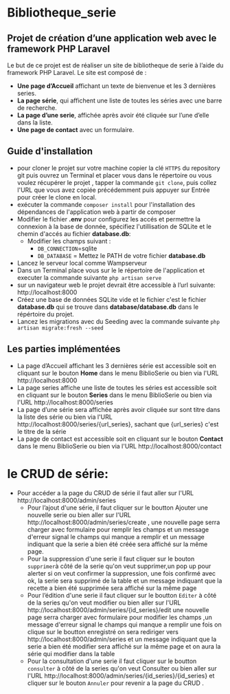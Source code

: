 # Bibliotheque_serie
## Projet de création d’une application web avec le framework PHP Laravel

Le but de ce projet est de réaliser un site de bibliotheque de serie à l’aide du framework PHP Laravel.
Le site est composé de :
- **Une page d’Accueil** affichant un texte de bienvenue et les 3 dernières series.
- **La page série**, qui affichent une liste de toutes les séries avec une barre de recherche.
- **La page d’une serie**, affichée après avoir été cliquée sur l’une d’elle dans la liste.
- **Une page de contact** avec un formulaire.

## Guide d'installation
- pour cloner le projet sur votre machine copier la clé `HTTPS` du repository git puis ouvrez un Terminal et placer vous dans le répertoire ou vous voulez récupérer le projet , tapper la commande `git clone`, puis collez l'URL que vous avez copiée précédemment puis appuyer sur Entrée pour créer le clone en local.
- exécuter la commande `composer install` pour l'installation des dépendances de l'application web à partir de composer 
- Modifier le fichier **.env** pour configurez les accés et permettre la connexion à la base de donnée, spécifiez l'utillisation de SQLite et le chemin d'accés au fichier **database.db**:
    - Modifier les champs suivant :
        - `DB_CONNECTION`=sqlite
        - `DB_DATABASE` = Mettez le PATH de votre fichier **database.db** 
- Lancez le serveur local comme Wampserveur 
- Dans un Terminal place vous sur le le répertoire de l'application et executer la commande suivante `php artisan serve`
- sur un navigateur web le projet devrait être accessible à l’url suivante:
  http://localhost:8000
- Créez une base de données SQLite vide et le fichier c'est le fichier **database.db** qui se trouve dans **database/database.db** dans le répértoire du projet.   
- Lancez les migrations avec du Seeding avec la commande suivante `php artisan migrate:fresh --seed`

## Les parties implémentées
- La page d’Accueil affichant les 3 dernières série est accessible soit en cliquant sur le bouton **Home** dans le menu BiblioSerie ou bien via l'URL http://localhost:8000  
- La page series affiche une liste de toutes les séries est accessible soit en cliquant sur le bouton **Series** dans le menu BiblioSerie ou bien via l'URL http://localhost:8000/series  
- La page d’une série sera affichée après avoir cliquée sur sont titre dans la liste des série ou bien via l'URL http://localhost:8000/series/{url_series}, sachant que {url_series} c'est le titre de la série
- La page de contact est accessible soit en cliquant sur le bouton **Contact** dans le menu BiblioSerie ou bien via l'URL  http://localhost:8000/contact 

# le CRUD de série:
- Pour accéder a la page du CRUD de série il faut aller sur l'URL http://localhost:8000/admin/series 
    - Pour l’ajout d'une série, il faut cliquer sur le boutton Ajouter une nouvelle serie ou bien aller sur l'URL http://localhost:8000/admin/series/create , une nouvelle page serra charger avec formulaire pour remplir les champs et  un  message d'erreur signal le champs qui manque a remplir et un message indiquant que la serie a bien été créée sera affiché sur la même page.
    - Pour la suppression d'une serie il faut cliquer sur le bouton `supprimer`à côté de la serie qu'on veut supprimer,un pop up pour alerter si on veut confirmer la suppression, une fois confirmé avec ok, la serie sera supprimé de la table et un message indiquant que la recette a bien été supprimée sera affiché sur la même page 
    - Pour l’édition d'une serie il faut cliquer sur le boutton `Editer` à côté de la series qu'on veut modifier ou bien aller sur l'URL http://localhost:8000/admin/series/{id_series}/edit une nouvelle page serra charger avec formulaire pour modifier les champs ,un  message d'erreur signal le champs qui manque a remplir une fois on clique sur le boutton enregistré  on sera rediriger vers http://localhost:8000/admin/series  et un message indiquant que la serie a bien été modifier sera affiché sur la même page et on aura la série qui modifier dans la table  
    - Pour la consultation d'une serie il faut cliquer sur le boutton `consulter` à côté de la series qu'on veut Consulter ou bien aller sur l'URL http://localhost:8000/admin/series/{id_series}/{id_series}   et cliquer sur le bouton `Annuler` pour revenir a la page du CRUD . 